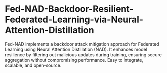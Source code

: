 # Fed-NAD-Backdoor-Resilient-Federated-Learning-via-Neural-Attention-Distillation
Fed-NAD implements a backdoor attack mitigation approach for Federated Learning using Neural Attention Distillation (NAD). It enhances model resilience by filtering out malicious updates during training, ensuring secure aggregation without compromising performance. Easy to integrate, scalable, and open-source.
